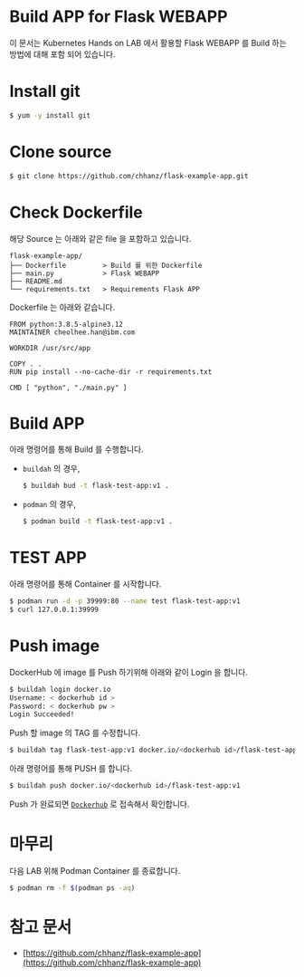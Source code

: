 # Build APP for Flask WEBAPP
이 문서는 Kubernetes Hands on LAB 에서 활용할 Flask WEBAPP 를 Build 하는 방법에 대해 포함 되어 있습니다.   
   
# Install git
```bash
$ yum -y install git
```
   
# Clone source 
```bash
$ git clone https://github.com/chhanz/flask-example-app.git
```
   
# Check Dockerfile
해당 Source 는 아래와 같은 file 을 포함하고 있습니다.   
```console
flask-example-app/
├── Dockerfile         > Build 를 위한 Dockerfile
├── main.py            > Flask WEBAPP
├── README.md
└── requirements.txt   > Requirements Flask APP 
```
   
Dockerfile 는 아래와 같습니다.   
```docker
FROM python:3.8.5-alpine3.12
MAINTAINER cheolhee.han@ibm.com

WORKDIR /usr/src/app

COPY . .
RUN pip install --no-cache-dir -r requirements.txt

CMD [ "python", "./main.py" ]
```
   
# Build APP
아래 명령어를 통해 Build 를 수행합니다.    
- `buildah` 의 경우,
    ```bash
    $ buildah bud -t flask-test-app:v1 .
    ```
   
- `podman` 의 경우,
    ```bash
    $ podman build -t flask-test-app:v1 .
    ```
     
# TEST APP 
아래 명령어를 통해 Container 를 시작합니다.   
```bash
$ podman run -d -p 39999:80 --name test flask-test-app:v1
$ curl 127.0.0.1:39999
```
    
# Push image
DockerHub 에 image 를 Push 하기위해 아래와 같이 Login 을 합니다.   
```bash
$ buildah login docker.io
Username: < dockerhub id >
Password: < dockerhub pw >
Login Succeeded!
```
   
Push 할 image 의 TAG 를 수정합니다.   
```bash
$ buildah tag flask-test-app:v1 docker.io/<dockerhub id>/flask-test-app:v1
```
   
아래 명령어를 통해 PUSH 를 합니다.   
```bash
$ buildah push docker.io/<dockerhub id>/flask-test-app:v1
```
Push 가 완료되면 [`Dockerhub`](https://hub.docker.com/) 로 접속해서 확인합니다.   
   
# 마무리
다음 LAB 위해 Podman Container 를 종료합니다.   
```bash
$ podman rm -f $(podman ps -aq)
```
   
# 참고 문서
* [https://github.com/chhanz/flask-example-app](https://github.com/chhanz/flask-example-app)   
